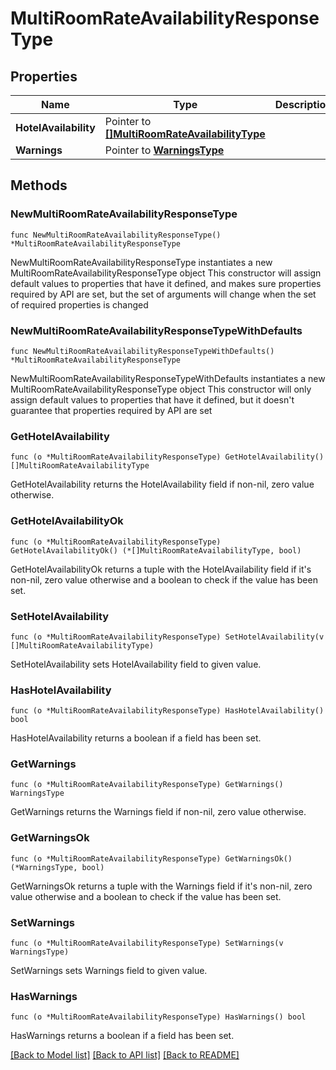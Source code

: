 # MultiRoomRateAvailabilityResponseType

## Properties

Name | Type | Description | Notes
------------ | ------------- | ------------- | -------------
**HotelAvailability** | Pointer to [**[]MultiRoomRateAvailabilityType**](MultiRoomRateAvailabilityType.md) |  | [optional] 
**Warnings** | Pointer to [**WarningsType**](WarningsType.md) |  | [optional] 

## Methods

### NewMultiRoomRateAvailabilityResponseType

`func NewMultiRoomRateAvailabilityResponseType() *MultiRoomRateAvailabilityResponseType`

NewMultiRoomRateAvailabilityResponseType instantiates a new MultiRoomRateAvailabilityResponseType object
This constructor will assign default values to properties that have it defined,
and makes sure properties required by API are set, but the set of arguments
will change when the set of required properties is changed

### NewMultiRoomRateAvailabilityResponseTypeWithDefaults

`func NewMultiRoomRateAvailabilityResponseTypeWithDefaults() *MultiRoomRateAvailabilityResponseType`

NewMultiRoomRateAvailabilityResponseTypeWithDefaults instantiates a new MultiRoomRateAvailabilityResponseType object
This constructor will only assign default values to properties that have it defined,
but it doesn't guarantee that properties required by API are set

### GetHotelAvailability

`func (o *MultiRoomRateAvailabilityResponseType) GetHotelAvailability() []MultiRoomRateAvailabilityType`

GetHotelAvailability returns the HotelAvailability field if non-nil, zero value otherwise.

### GetHotelAvailabilityOk

`func (o *MultiRoomRateAvailabilityResponseType) GetHotelAvailabilityOk() (*[]MultiRoomRateAvailabilityType, bool)`

GetHotelAvailabilityOk returns a tuple with the HotelAvailability field if it's non-nil, zero value otherwise
and a boolean to check if the value has been set.

### SetHotelAvailability

`func (o *MultiRoomRateAvailabilityResponseType) SetHotelAvailability(v []MultiRoomRateAvailabilityType)`

SetHotelAvailability sets HotelAvailability field to given value.

### HasHotelAvailability

`func (o *MultiRoomRateAvailabilityResponseType) HasHotelAvailability() bool`

HasHotelAvailability returns a boolean if a field has been set.

### GetWarnings

`func (o *MultiRoomRateAvailabilityResponseType) GetWarnings() WarningsType`

GetWarnings returns the Warnings field if non-nil, zero value otherwise.

### GetWarningsOk

`func (o *MultiRoomRateAvailabilityResponseType) GetWarningsOk() (*WarningsType, bool)`

GetWarningsOk returns a tuple with the Warnings field if it's non-nil, zero value otherwise
and a boolean to check if the value has been set.

### SetWarnings

`func (o *MultiRoomRateAvailabilityResponseType) SetWarnings(v WarningsType)`

SetWarnings sets Warnings field to given value.

### HasWarnings

`func (o *MultiRoomRateAvailabilityResponseType) HasWarnings() bool`

HasWarnings returns a boolean if a field has been set.


[[Back to Model list]](../README.md#documentation-for-models) [[Back to API list]](../README.md#documentation-for-api-endpoints) [[Back to README]](../README.md)


